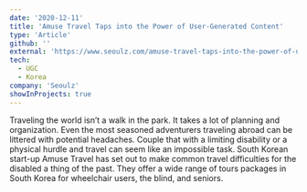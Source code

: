 ```yaml
---
date: '2020-12-11'
title: 'Amuse Travel Taps into the Power of User-Generated Content'
type: 'Article'
github: ''
external: 'https://www.seoulz.com/amuse-travel-taps-into-the-power-of-user-generated-content/'
tech:
  - UGC
  - Korea
company: 'Seoulz'
showInProjects: true
---
```


Traveling the world isn’t a walk in the park. It takes a lot of planning and organization. Even the most seasoned adventurers traveling abroad can be littered with potential headaches. Couple that with a limiting disability or a physical hurdle and travel can seem like an impossible task. South Korean start-up Amuse Travel has set out to make common travel difficulties for the disabled a thing of the past. They offer a wide range of tours packages in South Korea for wheelchair users, the blind, and seniors.
